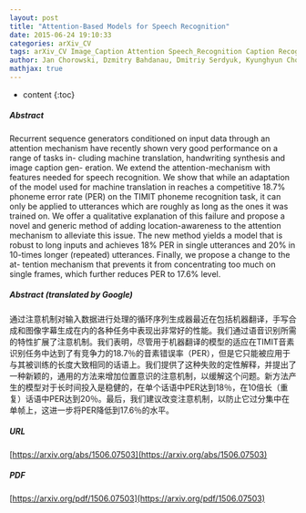 ```yaml
---
layout: post
title: "Attention-Based Models for Speech Recognition"
date: 2015-06-24 19:10:33
categories: arXiv_CV
tags: arXiv_CV Image_Caption Attention Speech_Recognition Caption Recognition
author: Jan Chorowski, Dzmitry Bahdanau, Dmitriy Serdyuk, Kyunghyun Cho, Yoshua Bengio
mathjax: true
---
```


* content
{:toc}

##### Abstract
Recurrent sequence generators conditioned on input data through an attention mechanism have recently shown very good performance on a range of tasks in- cluding machine translation, handwriting synthesis and image caption gen- eration. We extend the attention-mechanism with features needed for speech recognition. We show that while an adaptation of the model used for machine translation in reaches a competitive 18.7% phoneme error rate (PER) on the TIMIT phoneme recognition task, it can only be applied to utterances which are roughly as long as the ones it was trained on. We offer a qualitative explanation of this failure and propose a novel and generic method of adding location-awareness to the attention mechanism to alleviate this issue. The new method yields a model that is robust to long inputs and achieves 18% PER in single utterances and 20% in 10-times longer (repeated) utterances. Finally, we propose a change to the at- tention mechanism that prevents it from concentrating too much on single frames, which further reduces PER to 17.6% level.

##### Abstract (translated by Google)
通过注意机制对输入数据进行处理的循环序列生成器最近在包括机器翻译，手写合成和图像字幕生成在内的各种任务中表现出非常好的性能。我们通过语音识别所需的特性扩展了注意机制。我们表明，尽管用于机器翻译的模型的适应在TIMIT音素识别任务中达到了有竞争力的18.7％的音素错误率（PER），但是它只能被应用于与其被训练的长度大致相同的话语上。我们提供了这种失败的定性解释，并提出了一种新颖的，通用的方法来增加位置意识的注意机制，以缓解这个问题。新方法产生的模型对于长时间投入是稳健的，在单个话语中PER达到18％，在10倍长（重复）话语中PER达到20％。最后，我们建议改变注意机制，以防止它过分集中在单帧上，这进一步将PER降低到17.6％的水平。

##### URL
[https://arxiv.org/abs/1506.07503](https://arxiv.org/abs/1506.07503)

##### PDF
[https://arxiv.org/pdf/1506.07503](https://arxiv.org/pdf/1506.07503)

